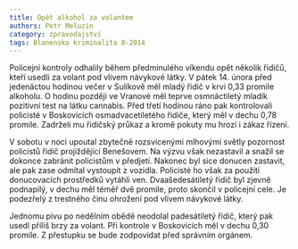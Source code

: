 ```yaml
---
title: Opět alkohol za volantem
authors: Petr Meluzín
category: zpravodajství
tags: Blanensko kriminalita 8-2014
---
```


Policejní kontroly odhalily během předminulého víkendu opět několik řidičů, kteří usedli za volant pod vlivem návykové látky. V pátek 14. února před jedenáctou hodinou večer v Sulíkově měl mladý řidič v krvi 0,33 promile alkoholu. O hodinu později ve Vranové měl teprve osmnáctiletý mladík pozitivní test na látku cannabis. Před třetí hodinou ráno pak kontrolovali policisté v Boskovicích osmadvacetiletého řidiče, který měl v dechu 0,78 promile. Zadrželi mu řidičský průkaz a kromě pokuty mu hrozí i zákaz řízení.

V sobotu v noci upoutal zbytečně rozsvícenými mlhovými světly pozornost policistů řidič projíždějící Benešovem. Na výzvu však nezastavil a snažil se dokonce zabránit policistům v předjetí. Nakonec byl sice donucen zastavit, ale pak zase odmítal vystoupit z vozidla. Policisté ho však za použití donucovacích prostředků vytáhli ven. Dvaašedesátiletý řidič byl zjevně podnapilý, v dechu měl téměř dvě promile, proto skončil v policejní cele. Je podezřelý z trestného činu ohrožení pod vlivem návykové látky.

Jednomu pivu po nedělním obědě neodolal padesátiletý řidič, který pak usedl příliš brzy za volant. Při kontrole v Boskovicích měl v dechu 0,30 promile. Z přestupku se bude zodpovídat před správním orgánem.